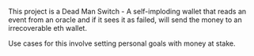 This project is a Dead Man Switch -
A self-imploding wallet that reads an event from an oracle and if it sees it as failed, will send the money to an irrecoverable eth wallet.

Use cases for this involve setting personal goals with money at stake.
